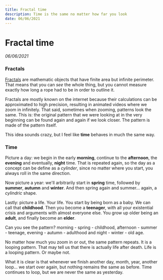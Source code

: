 ```yaml
---
title: Fractal time
description: Time is the same no matter how far you look
date: 06/06/2021
---
```


# Fractal time
*06/06/2021*

### Fractals
[Fractals](https://www.youtube.com/watch?v=FFftmWSzgmk) are mathematic objects that have finite area but infinite perimeter. That means that you can *see* the whole thing, but you cannot measure exactly how long a rope had to be in order to outline it.

Fractals are mostly known on the internet because their calculations can be approximated to high precision, resulting in animated videos where we zoom in infinitely. That said, sometimes when zooming, patterns look the same. This is: the original pattern that we were looking at in the very beginning can be found again and again if we look closer. The pattern is made of the pattern itself.

This idea sounds crazy, but I feel like **time** behaves in much the same way. 

### Time
Picture a day: we begin in the early **morning**, continue to the **afternoon**, the **evening** and eventually, **night** time. That is repeated again, so the day as a concept can be define as a *cylinder*, since no matter where you start, you always roll in the same direction.

Now picture a year: we'll arbitrarily start in **spring** time, followed by **summer**, **autumn** and **winter**. And then spring again and summer... again, a *cylindric* shape.

Lastly: picture a life. Your life. You start by being born as a baby. We can call that **childhood**. Then you become a **teenager**, with all your existential crisis and arguments with almost everyone else. You grow up older being an **adult**, and finally become an **elder**.

Can you see the pattern? morning - spring - childhood, afternoon - summer - teenage, evening - autumn - adulthood and night - winter - old age.

No matter how much you zoom in or out, the same pattern repeats. It is a looping pattern. That may tell us that there is actually life after death. Life is a looping pattern. Or maybe not. 

What it is clear is that whenever we finish another day, month, year, another loop... we start over again, but nothing remains the same as before. Time continues to loop, but we are never the same as yesterday.